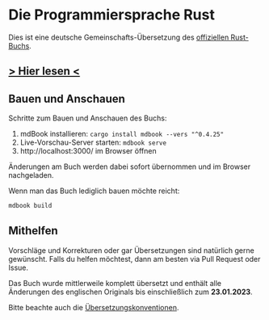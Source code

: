 # Die Programmiersprache Rust

Dies ist eine deutsche Gemeinschafts-Übersetzung des [offiziellen
Rust-Buchs](https://doc.rust-lang.org/book/).

## [> Hier lesen <](https://rust-lang-de.github.io/rustbook-de)

## Bauen und Anschauen

Schritte zum Bauen und Anschauen des Buchs:

1. mdBook installieren: `cargo install mdbook --vers "^0.4.25"`
2. Live-Vorschau-Server starten: `mdbook serve`
3. http://localhost:3000/ im Browser öffnen

Änderungen am Buch werden dabei sofort übernommen und im Browser nachgeladen.

Wenn man das Buch lediglich bauen möchte reicht:

```bash
mdbook build
```

## Mithelfen

Vorschläge und Korrekturen oder gar Übersetzungen sind natürlich gerne gewünscht.
Falls du helfen möchtest, dann am besten via Pull Request oder Issue.

Das Buch wurde mittlerweile komplett übersetzt und enthält alle Änderungen des
englischen Originals bis einschließlich zum **23.01.2023**.

Bitte beachte auch die [Übersetzungskonventionen](https://github.com/rust-lang-de/rustbook-de/wiki/%C3%9Cbersetzungskonventionen).

